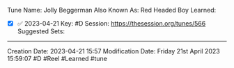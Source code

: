 Tune Name: Jolly Beggerman
Also Known As: Red Headed Boy
Learned: 
- [x]  ✅ 2023-04-21
Key: #D 
Session: https://thesession.org/tunes/566
Suggested Sets:

---
Creation Date: 2023-04-21 15:57
Modification Date: Friday 21st April 2023 15:59:07
#D #Reel #Learned
#tune
